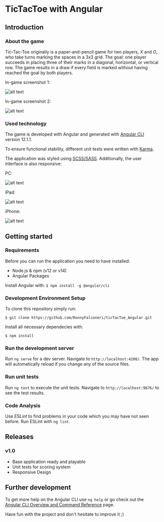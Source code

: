 # TicTacToe with Angular


## Introduction

### About the game

Tic-Tac-Toe originally is a paper-and-pencil game for two players, _X_ and _O_, who take turns marking the spaces in a 3x3 grid.
The goal: one player succeeds in placing three of their marks in a diagonal, horizontal, or vertical row. 
The game results in a draw if every field is marked without having reached the goal by both players.

In-game screenshot 1:

![alt text](https://github.com/RonnyFalconeri/ticTacToe_Angular/blob/master/src/assets/images/ingame-screenshot1.png "In-game screenshot 1")



In-game screenshot 2:

![alt text](https://github.com/RonnyFalconeri/ticTacToe_Angular/blob/master/src/assets/images/ingame-screenshot2.png "In-game screenshot 2")


### Used technology
The game is developed with Angular and generated with [Angular CLI](https://github.com/angular/angular-cli) version 12.1.1.


To ensure functional stability, different unit tests were written with [Karma](https://karma-runner.github.io).


The application was styled using [SCSS/SASS](https://sass-lang.com/). Additionally, the user interface is also responsive:


PC:

![alt text](https://github.com/RonnyFalconeri/ticTacToe_Angular/blob/master/src/assets/images/responsive-pc.png "responsive pc view")


iPad:

![alt text](https://github.com/RonnyFalconeri/ticTacToe_Angular/blob/master/src/assets/images/responsive-ipad.png "responsive ipad view")


iPhone:

![alt text](https://github.com/RonnyFalconeri/ticTacToe_Angular/blob/master/src/assets/images/responsive-iphone.png "responsive iphone view")


## Getting started

### Requirements

Before you can run the application you need to have installed:
- Node.js & npm (v12 or v14)
- Angular Packages

Install Angular with: ```$ npm install -g @angular/cli ```

### Development Environment Setup

To clone this repository simply run:

```$ git clone https://github.com/RonnyFalconeri/ticTacToe_Angular.git ```

Install all necessary dependecies with:

```$ npm install ```


### Run the development server

Run `ng serve` for a dev server. Navigate to `http://localhost:4200/`. The app will automatically reload if you change any of the source files.


### Run unit tests

Run `ng test` to execute the unit tests. Navigate to `http://localhost:9876/` to see the test results.


### Code Analysis

Use _ESLint_ to find problems in your code which you may have not seen before. Run ESLint with `ng lint`.


## Releases

### v1.0
- Base application ready and playable
- Unit tests for scoring system
- Responsive Design


## Further development

To get more help on the Angular CLI use `ng help` or go check out the [Angular CLI Overview and Command Reference](https://angular.io/cli) page.

Have fun with the project and don't hesitate to improve it ;)

